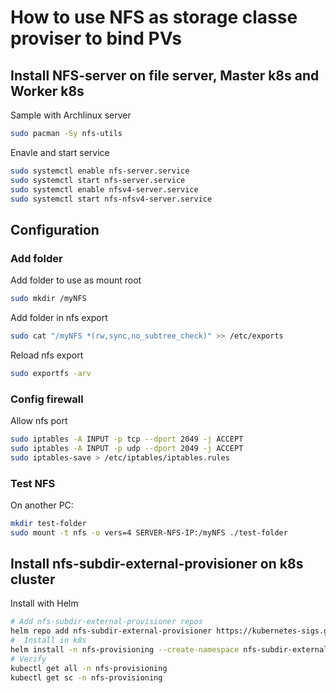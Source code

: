 # How to use NFS as storage classe proviser to bind PVs
## Install NFS-server on file server, Master k8s and Worker k8s
Sample with Archlinux server
```bash
sudo pacman -Sy nfs-utils
```
Enavle and start service
```bash
sudo systemctl enable nfs-server.service
sudo systemctl start nfs-server.service
sudo systemctl enable nfsv4-server.service
sudo systemctl start nfs-nfsv4-server.service
```

## Configuration
### Add folder
Add folder to use as mount root
```bash
sudo mkdir /myNFS
```
Add folder in nfs export
```bash
sudo cat "/myNFS *(rw,sync,no_subtree_check)" >> /etc/exports
```
Reload nfs export
```bash
sudo exportfs -arv
```

### Config firewall
Allow nfs port
```bash
sudo iptables -A INPUT -p tcp --dport 2049 -j ACCEPT
sudo iptables -A INPUT -p udp --dport 2049 -j ACCEPT
sudo iptables-save > /etc/iptables/iptables.rules
```

### Test NFS
On another PC: 
```bash
mkdir test-folder
sudo mount -t nfs -o vers=4 SERVER-NFS-IP:/myNFS ./test-folder
```

## Install nfs-subdir-external-provisioner on k8s cluster
Install with Helm
```bash
# Add nfs-subdir-external-provisioner repos
helm repo add nfs-subdir-external-provisioner https://kubernetes-sigs.github.io/nfs-subdir-external-provisioner
#  Install in k8s
helm install -n nfs-provisioning --create-namespace nfs-subdir-external-provisioner nfs-subdir-external-provisioner/nfs-subdir-external-provisioner --set nfs.server=SERVER-NFS-IP --set nfs.path=NFS-FOLDER
# Verify
kubectl get all -n nfs-provisioning
kubectl get sc -n nfs-provisioning
```
